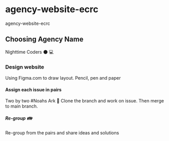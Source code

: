 # agency-website-ecrc
agency-website-ecrc

## Choosing Agency Name
Nighttime Coders 🌑 💻

### Design website 
Using Figma.com to draw layout. Pencil, pen and paper 

#### Assign each issue in pairs 
Two by two #Noahs Ark 🚣
Clone the branch and work on issue. Then merge to main branch.

##### Re-group 👪
Re-group from the pairs and share ideas and solutions 
